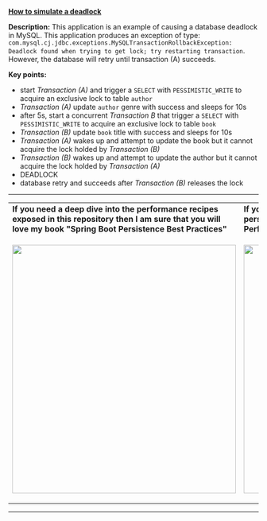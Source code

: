 **[How to simulate a deadlock](https://github.com/AnghelLeonard/Hibernate-SpringBoot/tree/master/HibernateSpringBootDeadlockExample)**
 
**Description:** This application is an example of causing a database deadlock in MySQL. This application produces an exception of type: `com.mysql.cj.jdbc.exceptions.MySQLTransactionRollbackException: Deadlock found when trying to get lock; try restarting transaction`. However, the database will retry until transaction (A) succeeds.

**Key points:**
- start *Transaction (A)* and trigger a `SELECT` with `PESSIMISTIC_WRITE` to acquire an exclusive lock to table `author`
- *Transaction (A)* update `author` genre with success and sleeps for 10s 
- after 5s, start a concurrent *Transaction B* that trigger a `SELECT` with `PESSIMISTIC_WRITE` to acquire an exclusive lock to table `book`
- *Transaction (B)* update `book` title with success and sleeps for 10s
- *Transaction (A)* wakes up and attempt to update the book but it cannot acquire the lock holded by *Transaction (B)*
- *Transaction (B)* wakes up and attempt to update the author but it cannot acquire the lock holded by *Transaction (A)*
- DEADLOCK
- database retry and succeeds after *Transaction (B)* releases the lock
     
-----------------------------------------------------------------------------------------------------------------------    
<table>
     <tr><td><b>If you need a deep dive into the performance recipes exposed in this repository then I am sure that you will love my book "Spring Boot Persistence Best Practices"</b></td><td><b>If you need a hand of tips and illustrations of 100+ Java persistence performance issues then "Java Persistence Performance Illustrated Guide" is for you.</b></td></tr>
     <tr><td>
<a href="https://www.apress.com/us/book/9781484256251"><p align="left"><img src="https://github.com/AnghelLeonard/Hibernate-SpringBoot/blob/master/Spring%20Boot%20Persistence%20Best%20Practices.jpg" height="500" width="450"/></p></a>
</td><td>
<a href="https://leanpub.com/java-persistence-performance-illustrated-guide"><p align="right"><img src="https://github.com/AnghelLeonard/Hibernate-SpringBoot/blob/master/Java%20Persistence%20Performance%20Illustrated%20Guide.jpg" height="500" width="450"/></p></a>
</td></tr></table>
 
-----------------------------------------------------------------------------------------------------------------------    
